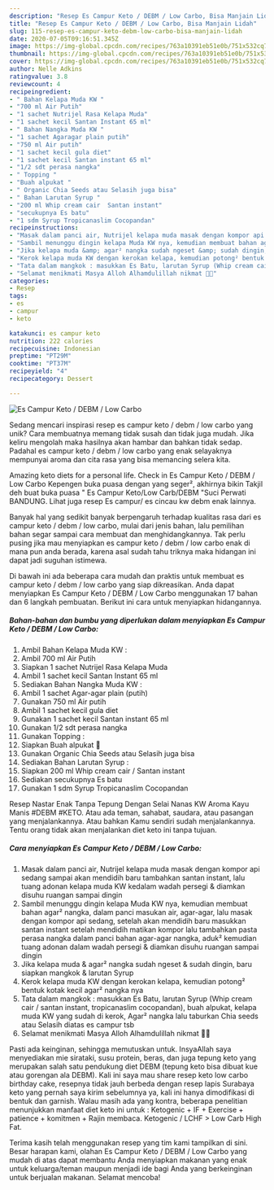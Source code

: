```yaml
---
description: "Resep Es Campur Keto / DEBM / Low Carbo, Bisa Manjain Lidah"
title: "Resep Es Campur Keto / DEBM / Low Carbo, Bisa Manjain Lidah"
slug: 115-resep-es-campur-keto-debm-low-carbo-bisa-manjain-lidah
date: 2020-07-05T09:16:51.345Z
image: https://img-global.cpcdn.com/recipes/763a10391eb51e0b/751x532cq70/es-campur-keto-debm-low-carbo-foto-resep-utama.jpg
thumbnail: https://img-global.cpcdn.com/recipes/763a10391eb51e0b/751x532cq70/es-campur-keto-debm-low-carbo-foto-resep-utama.jpg
cover: https://img-global.cpcdn.com/recipes/763a10391eb51e0b/751x532cq70/es-campur-keto-debm-low-carbo-foto-resep-utama.jpg
author: Nelle Adkins
ratingvalue: 3.8
reviewcount: 4
recipeingredient:
- " Bahan Kelapa Muda KW "
- "700 ml Air Putih"
- "1 sachet Nutrijel Rasa Kelapa Muda"
- "1 sachet kecil Santan Instant 65 ml"
- " Bahan Nangka Muda KW "
- "1 sachet Agaragar plain putih"
- "750 ml Air putih"
- "1 sachet kecil gula diet"
- "1 sachet kecil Santan instant 65 ml"
- "1/2 sdt perasa nangka"
- " Topping "
- "Buah alpukat "
- " Organic Chia Seeds atau Selasih juga bisa"
- " Bahan Larutan Syrup "
- "200 ml Whip cream cair  Santan instant"
- "secukupnya Es batu"
- "1 sdm Syrup Tropicanaslim Cocopandan"
recipeinstructions:
- "Masak dalam panci air, Nutrijel kelapa muda masak dengan kompor api sedang sampai akan mendidih baru tambahkan santan instant, lalu tuang adonan kelapa muda KW kedalam wadah persegi &amp; diamkan disuhu ruangan sampai dingin"
- "Sambil menunggu dingin kelapa Muda KW nya, kemudian membuat bahan agar² nangka, dalam panci masukan air, agar-agar, lalu masak dengan kompor api sedang, setelah akan mendidih baru masukkan santan instant setelah mendidih matikan kompor lalu tambahkan pasta perasa nangka dalam panci bahan agar-agar nangka, aduk² kemudian tuang adonan dalam wadah persegi &amp; diamkan disuhu ruangan sampai dingin"
- "Jika kelapa muda &amp; agar² nangka sudah ngeset &amp; sudah dingin, baru siapkan mangkok &amp; larutan Syrup"
- "Kerok kelapa muda KW dengan kerokan kelapa, kemudian potong² bentuk kotak kecil agar² nangka nya"
- "Tata dalam mangkok : masukkan Es Batu, larutan Syrup (Whip cream cair / santan instant, tropicanaslim cocopandan), buah alpukat, kelapa muda KW yang sudah di kerok, Agar² nangka lalu taburkan Chia seeds atau Selasih diatas es campur tsb"
- "Selamat menikmati Masya Alloh Alhamdulillah nikmat 🍧😋"
categories:
- Resep
tags:
- es
- campur
- keto

katakunci: es campur keto 
nutrition: 222 calories
recipecuisine: Indonesian
preptime: "PT29M"
cooktime: "PT37M"
recipeyield: "4"
recipecategory: Dessert

---
```



![Es Campur Keto / DEBM / Low Carbo](https://img-global.cpcdn.com/recipes/763a10391eb51e0b/751x532cq70/es-campur-keto-debm-low-carbo-foto-resep-utama.jpg)

Sedang mencari inspirasi resep es campur keto / debm / low carbo yang unik? Cara membuatnya memang tidak susah dan tidak juga mudah. Jika keliru mengolah maka hasilnya akan hambar dan bahkan tidak sedap. Padahal es campur keto / debm / low carbo yang enak selayaknya mempunyai aroma dan cita rasa yang bisa memancing selera kita.

Amazing keto diets for a personal life. Check in Es Campur Keto / DEBM / Low Carbo Kepengen buka puasa dengan yang seger², akhirnya bikin Takjil deh buat buka puasa &#34; Es Campur Keto/Low Carb/DEBM &#34;Suci Perwati BANDUNG. Lihat juga resep Es campur/ es cincau kw debm enak lainnya.

Banyak hal yang sedikit banyak berpengaruh terhadap kualitas rasa dari es campur keto / debm / low carbo, mulai dari jenis bahan, lalu pemilihan bahan segar sampai cara membuat dan menghidangkannya. Tak perlu pusing jika mau menyiapkan es campur keto / debm / low carbo enak di mana pun anda berada, karena asal sudah tahu triknya maka hidangan ini dapat jadi suguhan istimewa.


Di bawah ini ada beberapa cara mudah dan praktis untuk membuat es campur keto / debm / low carbo yang siap dikreasikan. Anda dapat menyiapkan Es Campur Keto / DEBM / Low Carbo menggunakan 17 bahan dan 6 langkah pembuatan. Berikut ini cara untuk menyiapkan hidangannya.

<!--inarticleads1-->

##### Bahan-bahan dan bumbu yang diperlukan dalam menyiapkan Es Campur Keto / DEBM / Low Carbo:

1. Ambil  Bahan Kelapa Muda KW :
1. Ambil 700 ml Air Putih
1. Siapkan 1 sachet Nutrijel Rasa Kelapa Muda
1. Ambil 1 sachet kecil Santan Instant 65 ml
1. Sediakan  Bahan Nangka Muda KW :
1. Ambil 1 sachet Agar-agar plain (putih)
1. Gunakan 750 ml Air putih
1. Ambil 1 sachet kecil gula diet
1. Gunakan 1 sachet kecil Santan instant 65 ml
1. Gunakan 1/2 sdt perasa nangka
1. Gunakan  Topping :
1. Siapkan Buah alpukat 🥑
1. Gunakan  Organic Chia Seeds atau Selasih juga bisa
1. Sediakan  Bahan Larutan Syrup :
1. Siapkan 200 ml Whip cream cair / Santan instant
1. Sediakan secukupnya Es batu
1. Gunakan 1 sdm Syrup Tropicanaslim Cocopandan


Resep Nastar Enak Tanpa Tepung Dengan Selai Nanas KW Aroma Kayu Manis #DEBM #KETO. Atau ada teman, sahabat, saudara, atau pasangan yang menjalankannya. Atau bahkan Kamu sendiri sudah menjalankannya. Tentu orang tidak akan menjalankan diet keto ini tanpa tujuan. 

<!--inarticleads2-->

##### Cara menyiapkan Es Campur Keto / DEBM / Low Carbo:

1. Masak dalam panci air, Nutrijel kelapa muda masak dengan kompor api sedang sampai akan mendidih baru tambahkan santan instant, lalu tuang adonan kelapa muda KW kedalam wadah persegi &amp; diamkan disuhu ruangan sampai dingin
1. Sambil menunggu dingin kelapa Muda KW nya, kemudian membuat bahan agar² nangka, dalam panci masukan air, agar-agar, lalu masak dengan kompor api sedang, setelah akan mendidih baru masukkan santan instant setelah mendidih matikan kompor lalu tambahkan pasta perasa nangka dalam panci bahan agar-agar nangka, aduk² kemudian tuang adonan dalam wadah persegi &amp; diamkan disuhu ruangan sampai dingin
1. Jika kelapa muda &amp; agar² nangka sudah ngeset &amp; sudah dingin, baru siapkan mangkok &amp; larutan Syrup
1. Kerok kelapa muda KW dengan kerokan kelapa, kemudian potong² bentuk kotak kecil agar² nangka nya
1. Tata dalam mangkok : masukkan Es Batu, larutan Syrup (Whip cream cair / santan instant, tropicanaslim cocopandan), buah alpukat, kelapa muda KW yang sudah di kerok, Agar² nangka lalu taburkan Chia seeds atau Selasih diatas es campur tsb
1. Selamat menikmati Masya Alloh Alhamdulillah nikmat 🍧😋


Pasti ada keinginan, sehingga memutuskan untuk. InsyaAllah saya menyediakan mie sirataki, susu protein, beras, dan juga tepung keto yang merupakan salah satu pendukung diet DEBM (tepung keto bisa dibuat kue atau gorengan ala DEBM). Kali ini saya mau share resep keto low carbo birthday cake, resepnya tidak jauh berbeda dengan resep lapis Surabaya keto yang pernah saya kirim sebelumnya ya, kali ini hanya dimodifikasi di bentuk dan garnish. Walau masih ada yang kontra, beberapa penelitian menunjukkan manfaat diet keto ini untuk : Ketogenic + IF + Exercise + patience + komitmen + Rajin membaca. Ketogenic / LCHF &gt; Low Carb High Fat. 

Terima kasih telah menggunakan resep yang tim kami tampilkan di sini. Besar harapan kami, olahan Es Campur Keto / DEBM / Low Carbo yang mudah di atas dapat membantu Anda menyiapkan makanan yang enak untuk keluarga/teman maupun menjadi ide bagi Anda yang berkeinginan untuk berjualan makanan. Selamat mencoba!
